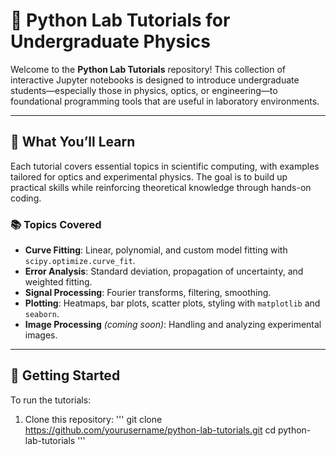 # 🧪 Python Lab Tutorials for Undergraduate Physics

Welcome to the **Python Lab Tutorials** repository! This collection of interactive Jupyter notebooks is designed to introduce undergraduate students—especially those in physics, optics, or engineering—to foundational programming tools that are useful in laboratory environments.

---

## 🚀 What You’ll Learn

Each tutorial covers essential topics in scientific computing, with examples tailored for optics and experimental physics. The goal is to build up practical skills while reinforcing theoretical knowledge through hands-on coding.

### 📚 Topics Covered
- **Curve Fitting**: Linear, polynomial, and custom model fitting with `scipy.optimize.curve_fit`.
- **Error Analysis**: Standard deviation, propagation of uncertainty, and weighted fitting.
- **Signal Processing**: Fourier transforms, filtering, smoothing.
- **Plotting**: Heatmaps, bar plots, scatter plots, styling with `matplotlib` and `seaborn`.
- **Image Processing** *(coming soon)*: Handling and analyzing experimental images.

---

## 🔧 Getting Started

To run the tutorials:

1. Clone this repository:
   '''
   git clone https://github.com/yourusername/python-lab-tutorials.git
   cd python-lab-tutorials
   '''

